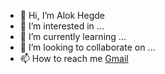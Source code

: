 - 👋 Hi, I’m Alok Hegde
- 👀 I’m interested in ...
- 🌱 I’m currently learning ...
- 💞️ I’m looking to collaborate on ...
- 📫 How to reach me [Gmail](mailto:alokhegde3@gmail.com)


